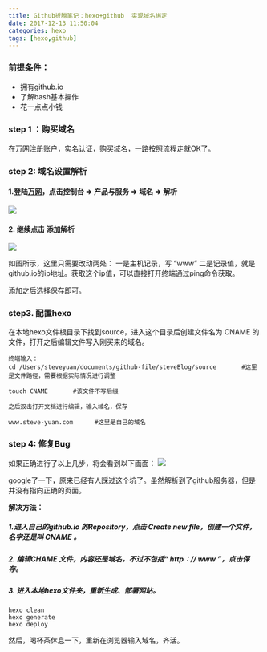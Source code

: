 ```yaml
---
title: Github折腾笔记：hexo+github  实现域名绑定
date: 2017-12-13 11:50:04
categories: hexo 
tags: [hexo,github] 
---
```


### 前提条件：
* 拥有github.io
* 了解bash基本操作
* 花一点点小钱

### step 1 ：购买域名

在[万网](https://wanwang.aliyun.com/)注册账户，实名认证，购买域名，一路按照流程走就OK了。

<!--more-->
### step 2: 域名设置解析

#### 1.登陆[万网](https://wanwang.aliyun.com/)，点击控制台 => 产品与服务 => 域名 => 解析
![](https://farm5.staticflickr.com/4747/40133558121_38db1f3428_o.jpg)


#### 2. 继续点击 添加解析 
![](https://farm5.staticflickr.com/4608/40133558361_989156f7e9_o.jpg)

如图所示，这里只需要改动两处：
一是主机记录，写 “www”
二是记录值，就是github.io的ip地址。获取这个ip值，可以直接打开终端通过ping命令获取。

添加之后选择保存即可。

### step3. 配置hexo

在本地hexo文件根目录下找到source，进入这个目录后创建文件名为 CNAME 的文件，打开之后编辑文件写入刚买来的域名。

```
终端输入：
cd /Users/steveyuan/documents/github-file/steveBlog/source       #这里是文件路径，需要根据实际情况进行调整

touch CNAME       #该文件不写后缀

之后双击打开文档进行编辑，输入域名，保存

www.steve-yuan.com      #这里是自己的域名
```

### step 4: 修复Bug
如果正确进行了以上几步，将会看到以下画面：
![](https://farm5.staticflickr.com/4657/39421710264_7d56cab0e1_o.jpg)

google了一下，原来已经有人踩过这个坑了。虽然解析到了github服务器，但是并没有指向正确的页面。

**解决方法：**

##### 1.进入自己的github.io 的Repository，点击 Create new file，创建一个文件，名字还是叫 CNAME 。

##### 2. 编辑CHAME 文件，内容还是域名，不过不包括“ http：// www ”，点击保存。

##### 3. 进入本地hexo文件夹，重新生成、部署网站。

```
hexo clean
hexo generate 
hexo deploy
```

然后，喝杯茶休息一下，重新在浏览器输入域名，齐活。



